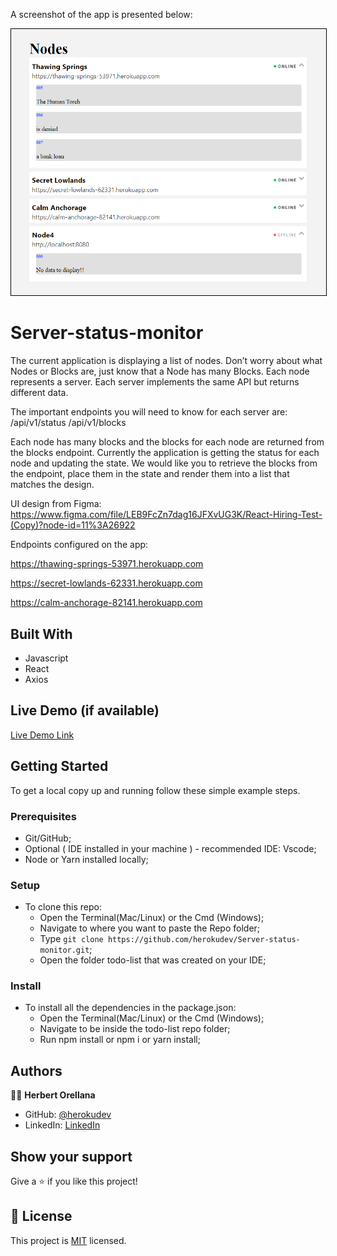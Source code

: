 A screenshot of the app is presented below:

<p align="center">
    <img alt="Home Page" style="border: 1px solid black;" src="./app_screenshot.png" width="700">
</p>

# Server-status-monitor

The current application is displaying a list of nodes. Don’t worry about what Nodes or Blocks are, just know that a Node has many Blocks. Each node represents a server. Each server implements the same API but returns different data. 

The important endpoints you will need to know for each server are: /api/v1/status /api/v1/blocks
 
Each node has many blocks and the blocks for each node are returned from the blocks endpoint. Currently the application is getting the status for each node and updating the state. We would like you to retrieve the blocks from the endpoint, place them in the state and render them into a list that matches the design.

UI design from Figma: https://www.figma.com/file/LEB9FcZn7dag16JFXvUG3K/React-Hiring-Test-(Copy)?node-id=11%3A26922

Endpoints configured on the app:

https://thawing-springs-53971.herokuapp.com

https://secret-lowlands-62331.herokuapp.com

https://calm-anchorage-82141.herokuapp.com


## Built With

- Javascript
- React
- Axios

## Live Demo (if available)

[Live Demo Link](https://server-status-monitor-djs6789ek-herokudev.vercel.app/)


## Getting Started

To get a local copy up and running follow these simple example steps.

### Prerequisites

- Git/GitHub;
- Optional ( IDE installed in your machine ) - recommended IDE: Vscode;
- Node or Yarn installed locally;

### Setup

- To clone this repo:
  - Open the Terminal(Mac/Linux) or the Cmd (Windows);
  - Navigate to where you want to paste the Repo folder;
  - Type `git clone https://github.com/herokudev/Server-status-monitor.git`;
  - Open the folder todo-list that was created on your IDE;

### Install

- To install all the dependencies in the package.json:
  - Open the Terminal(Mac/Linux) or the Cmd (Windows);
  - Navigate to be inside the todo-list repo folder;
  - Run npm install or npm i or yarn install;


## Authors

👨‍💻 **Herbert Orellana**
​
- GitHub: [@herokudev](https://github.com/herokudev)
- LinkedIn: [LinkedIn](https://www.linkedin.com/in/herbert-orellana//)


## Show your support

Give a ⭐️ if you like this project!



## 📝 License

This project is [MIT](./MIT.md) licensed.
